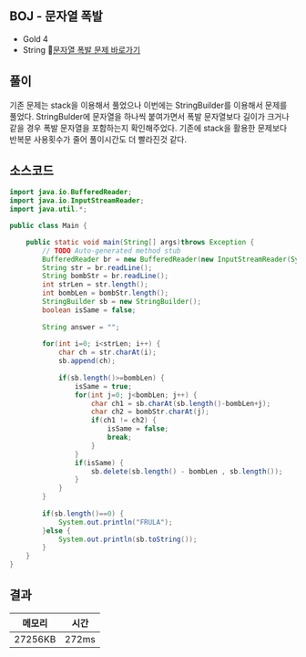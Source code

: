## BOJ - 문자열 폭발 
- Gold 4 
- String 
🔗[문자열 폭발 문제 바로가기](https://www.acmicpc.net/problem/9935)



## 풀이

기존 문제는 stack을 이용해서 풀었으나 이번에는 StringBuilder를 이용해서 문제를 풀었다.
StringBulder에 문자열을 하나씩 붙여가면서 폭발 문자열보다 길이가 크거나 같을 경우 폭발 문자열을 포함하는지 확인해주었다.
기존에 stack을 활용한 문제보다 반복문 사용횟수가 줄어 풀이시간도 더 빨라진것 같다.

## 소스코드
~~~java
import java.io.BufferedReader;
import java.io.InputStreamReader;
import java.util.*;

public class Main {

	public static void main(String[] args)throws Exception {
		// TODO Auto-generated method stub
		BufferedReader br = new BufferedReader(new InputStreamReader(System.in));
		String str = br.readLine();
		String bombStr = br.readLine();
		int strLen = str.length();
		int bombLen = bombStr.length();
		StringBuilder sb = new StringBuilder();
		boolean isSame = false;
		
		String answer = "";
		
		for(int i=0; i<strLen; i++) {
			char ch = str.charAt(i);
			sb.append(ch);
			
			if(sb.length()>=bombLen) {
				isSame = true;
				for(int j=0; j<bombLen; j++) {
					char ch1 = sb.charAt(sb.length()-bombLen+j);
					char ch2 = bombStr.charAt(j);
					if(ch1 != ch2) {
						isSame = false;
						break;
					}
				}
				if(isSame) {
					sb.delete(sb.length() - bombLen , sb.length());
				}
			}	
		}
		
		if(sb.length()==0) {
			System.out.println("FRULA");
		}else {
			System.out.println(sb.toString());
		}
	}
}
~~~

## 결과 

| 메모리  | 시간 |
|----|----|
|27256KB	|272ms|
